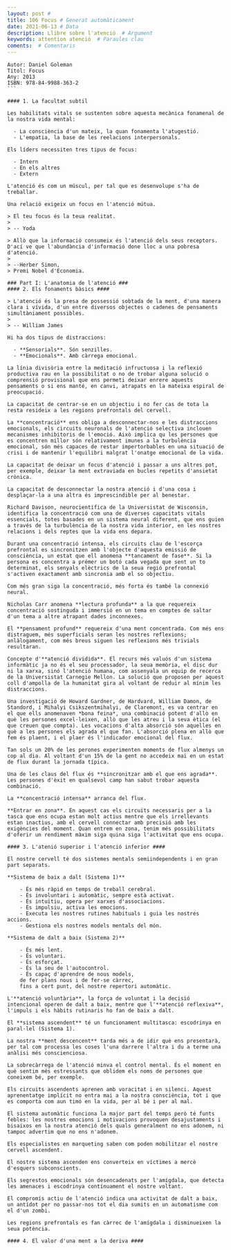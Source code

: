 ```yaml
---
layout: post # 
title: 106 Focus # Generat automàticament
date: 2021-06-13 # Data
description: Llibre sobre l'atenció  # Argument
keywords: attention atenció  # Paraules clau
coments:  # Comentaris
---
```


````code
Autor: Daniel Goleman
Títol: Focus
Any: 2013
ISBN: 978-84-9988-363-2
```

#### 1. La facultat subtil

Les habilitats vitals se sustenten sobre aquesta mecànica fonamenal de la nostra vida mental:

  - La consciència d'un mateix, la quan fonamenta l'atugestió.
  - L'empatia, la base de les reelacions interpersonals.

Els líders necessiten tres tipus de focus:

  - Intern
  - En els altres
  - Extern

L'atenció és com un múscul, per tal que es desenvolupe s'ha de treballar.

Una relació exigeix un focus en l'atenció mútua.

> El teu focus és la teua realitat.
>
> -- Yoda

> Allò que la informació consumeix és l'atenció dels seus receptors. D'ací ve que l'abundància d'informació done lloc a una pobresa d'atenció.
>
> --Herber Simon, 
> Premi Nobel d'Economia.

### Part I: L'anatomia de l'atenció ###
#### 2. Els fonaments bàsics ####

> L'atenció és la presa de possessió sobtada de la ment, d'una manera clara i vívida, d'un entre diversos objectes o cadenes de pensaments  simultàniament possibles.
>
> -- William James

Hi ha dos tipus de distraccions:

  - **Sensorials**. Són senzilles.
  - **Emocionals**. Amb càrrega emocional.
  
La línia divisòria entre la meditació infructuosa i la reflexió productiva rau en la possibilitat o no de trobar alguna solució o comprensió provisional que ens permeti deixar enrere aquests pensaments o si ens manté, en canvi, atrapats en la mateixa espiral de preocupació.

La capacitat de centrar-se en un objectiu i no fer cas de tota la resta resideix a les regions prefrontals del cervell.

La **concentració** ens obliga a desconnectar-nos e les distraccions emocionals, els circuits neuronals de l'atenció selectiva inclouen mecanismes inhibitoris de l'emoció. Això implica qu les persones que es concentren millor són relativament imunes a la turbulència emocional, són més capaces de restar impertorbables en una situació de crisi i de mantenir l'equilibri malgrat l'onatge emocional de la vida.

La capacitat de deixar un focus d'atenció i passar a uns altres pot, per exemple, deixar la ment extraviada en bucles repetits d'ansietat crònica.

La capacitat de desconnectar la nostra atenció i d'una cosa i desplaçar-la a una altra és imprescindible per al benestar.

Richard Davison, neurocientífica de la Universistat de Wisconsin, identifica la concentració com una de diverses capacitats vitals essencials, totes basades en un sistema neural diferent, que ens guien a través de la turbulència de la nostra vida interior, en les nostres relacions i dels reptes que la vida ens depara.

Durant una concentració intensa, els circuits clau de l'escorça prefrontal es sincronitzen amb l'objecte d'aquesta emissió de consciència, un estat que ell anomena **tancament de fase**. Si la persona es concentra a prémer un botó cada vegada que sent un to determinat, els senyals elèctrics de la seua regió prefrontal s'activen exactament amb sincronia amb el so objectiu.

Com més gran siga la concentració, més forta és també la connexió neural.

Nicholas Carr anomena **lectura profunda** a la que requereix concentració sostinguda i immersió en un tema en comptes de saltar d'un tema a altre atrapant dades inconnexes.

El **pensament profund** requereix d'una ment concentrada. Com més ens distraguem, més superficials seran les nostres reflexions; anlàlogament, com més breus siguen les reflexions més trivials resultaran.

Concepte d'**atenció dividida**. El recurs més valuós d'un sistema informàtic ja no és el seu processador, la seua memòria, el disc dur ni la xarxa, sinó l'atenció humana, com assenyala un equip de recerca de la Universistat Carnegie Mellon. La solució que proposen per aquest coll d'ampolla de la humanitat gira al voltant de reduir al mínim les distraccions.

Una investigació de Howard Gardner, de Hardvard, William Damon, de Standord, i Mihalyi Csikszentmihalyi, de Claremont, es va centrar en el que ells anomenaven *bona feina*, una combinació potent d'allò en què les persones excel·leixen, allò que les atreu i la seva ètica (el que creuen que compta). Les vocacions d'alta absorció són aquelles en què a les persones els agrada el que fan. L'absorció plena en allò que fem és plaent, i el plaer és l'indicador emocional del flux.

Tan sols un 20% de les perones experimenten moments de flux almenys un cop al dia. Al voltant d'un 15% de la gent no accedeix mai en un estat de flux durant la jornada típica.

Una de les claus del flux és **sincronitzar amb el que ens agrada**. Les persones d'èxit en qualsevol camp han sabut trobar aquesta combinació.

La **concentració intensa** arranca del flux.

**Entrar en zona**. En aquest cas els circuïts necessaris per a la tasca que ens ocupa estan molt actius mentre que els irrellevants estan inactius, amb el cervell connectar amb precisió amb les exigències del moment. Quan entrem en zona, tenim més possibilitats d'oferir un rendiment màxim siga quina siga l'activitat que ens ocupa.

#### 3. L'atenió superior i l'atenció inferior ####

El nostre cervell té dos sistemes mentals semiindependents i en gran part separats.

**Sistema de baix a dalt (Sistema 1)**

    - És més ràpid en temps de treball cerebral.
    - És involuntari i automàtic, sempre està activat.
    - És intuïtiu, opera per xarxes d'associacions.
    - És impulsiu, activa les emocions.
    - Executa les nostres rutines habituals i guia les nostres accions.
    - Gestiona els nostres models mentals del món.

**Sistema de dalt a baix (Sistema 2)**

    - És més lent.
    - És voluntari.
    - És esforçat.
    - És la seu de l'autocontrol.
    - És capaç d'aprendre de nous models,
    de fer plans nous i de fer-se càrrec,
    fins a cert punt, del nostre repertori automàtic.

L'**atenció voluntària**, la força de voluntat i la decisió intencional operen de dalt a baix, mentre que l'**atenció reflexiva**, l'impuls i els hàbits rutinaris ho fan de baix a dalt.

El **sistema ascendent** té un funcionament multitasca: escodrinya en paral·lel (Sistema 1).

La nostra **ment descencent** tarda més a de idir què ens presentarà, per tal com processa les coses l'una darrere l'altra i du a terme una anàlisi més conscienciosa.

La sobrecàrrega de l'atenció minva el control mental. És el moment en què sentim més estressants que oblidem els noms de persones que coneixem bé, per exemple.

Els circuits ascendents aprenen amb voracitat i en silenci. Aquest aprenentatge implícit no entra mai a la nostra consciència, tot i que es comporta com aun timó en la vida, per al bé i per al mal.

El sistema automàtic funciona la major part del temps però té funts febles: les nostres emocions i motivacions provoquen desajustaments i bisaixos en la nostra atenció dels quals generalment no ens adonem, ni tampoc advertim que no ens n'adonem.

Els especialistes en marqueting saben com poden mobilitzar el nostre cervell ascendent.

El nostre sistema ascenden ens converteix en víctimes a mercè d'esquers subconscients.

Els segrestos emocionals són desencadenats per l'amígdala, que detecta les amenaces i escodrinya contínuament el nostre voltant.

El compromís actiu de l'atenció indica una activitat de dalt a baix, un antídot per no passar-nos tot el dia sumits en un automatisme com el d'un zombi.

Les regions prefrontals es fan càrrec de l'amígdala i disminueixen la seua potència.

#### 4. El valor d'una ment a la deriva ####

